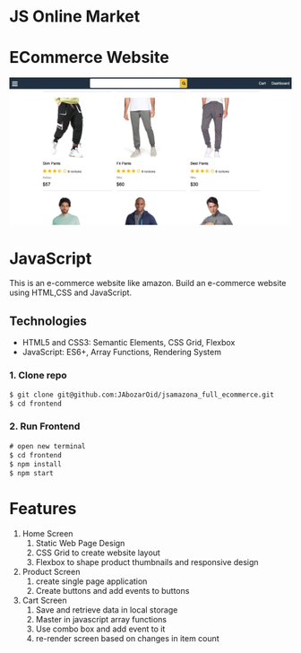 # JS Online Market
# ECommerce Website
![amazona](/frontend/src/images/jsamazona.jpg)

# JavaScript

This is an e-commerce website like amazon. Build an e-commerce website using HTML,CSS and JavaScript.

## Technologies

- HTML5 and CSS3: Semantic Elements, CSS Grid, Flexbox
- JavaScript: ES6+, Array Functions, Rendering System

### 1. Clone repo

```
$ git clone git@github.com:JAbozarOid/jsamazona_full_ecommerce.git
$ cd frontend
```

### 2. Run Frontend

```
# open new terminal
$ cd frontend
$ npm install
$ npm start
```

# Features

1. Home Screen
   1. Static Web Page Design
   2. CSS Grid to create website layout
   3. Flexbox to shape product thumbnails and responsive design
2. Product Screen
   1. create single page application
   2. Create buttons and add events to buttons
3. Cart Screen
   1. Save and retrieve data in local storage
   2. Master in javascript array functions
   3. Use combo box and add event to it
   4. re-render screen based on changes in item count
